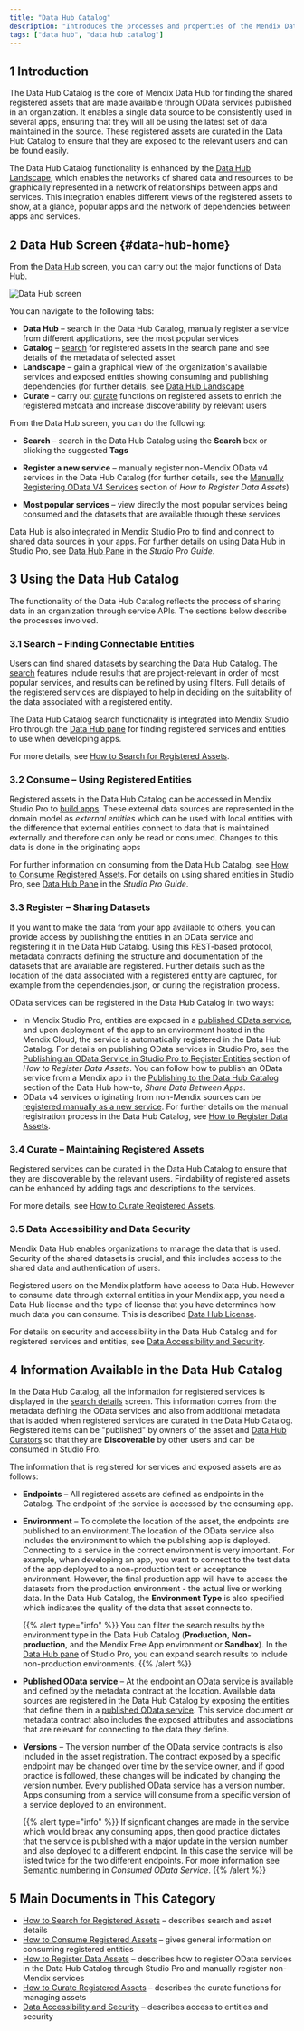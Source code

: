 ```yaml
---
title: "Data Hub Catalog"
description: "Introduces the processes and properties of the Mendix Data Hub Catalog."
tags: ["data hub", "data hub catalog"]
---
```


## 1 Introduction

The Data Hub Catalog is the core of Mendix Data Hub for finding the shared registered assets that are made available through OData services published in an organization. It enables a single data source to be consistently used in several apps, ensuring that they will all be using the latest set of data maintained in the source. These registered assets are curated in the Data Hub Catalog to ensure that they are exposed to the relevant users and can be found easily.

The Data Hub Catalog functionality is enhanced by the [Data Hub Landscape](../data-hub-landscape/index), which enables the networks of shared data and resources to be graphically represented in a network of relationships between apps and services. This integration enables different views of the registered assets to show, at a glance, popular apps and the network of dependencies between apps and services. 

## 2 Data Hub Screen {#data-hub-home}

From the [Data Hub](https://hub.mendix.com) screen, you can carry out the major functions of Data Hub.

![Data Hub screen](../share-data/attachments/share-data/data-hub-home.png)

You can navigate to the following tabs:
* **Data Hub** –  search in the Data Hub Catalog, manually register a service from different applications, see the most popular services
* **Catalog** –  [search](search) for registered assets in the search pane and see details of the metadata of selected asset
* **Landscape** – gain a graphical view of the organization's available services and exposed entities showing consuming and publishing dependencies (for further details, see [Data Hub Landscape](../data-hub-landscape/index)
* **Curate** – carry out [curate](curate) functions on registered assets to enrich the registered metdata and increase discoverability by relevant users

From the Data Hub screen, you can do the following:
* **Search** –  search in the Data Hub Catalog using the **Search** box or clicking the suggested **Tags**

* **Register a new service** – manually register non-Mendix OData v4 services in the Data Hub Catalog (for further details, see the [Manually Registering OData V4 Services](register#registration-form) section of *How to Register Data Assets*)

* **Most popular services** – view directly the most popular services being consumed and the datasets that are available through these services

Data Hub is also integrated in Mendix Studio Pro to find and connect to shared data sources in your apps. For further details on using Data Hub in Studio Pro, see [Data Hub Pane](/refguide/data-hub-pane) in the *Studio Pro Guide*.

## 3 Using the Data Hub Catalog

The functionality of the Data Hub Catalog reflects the process of sharing data in an organization  through service APIs. The sections below describe the processes involved.

### 3.1 Search – Finding Connectable Entities

Users can find shared datasets by searching the Data Hub Catalog. The [search](search) features include results that are project-relevant in order of most popular services, and results can be refined by using filters. Full details of the registered services are displayed to help in deciding on the suitability of the data associated with a registered entity.

The Data Hub Catalog search functionality is integrated into Mendix Studio Pro through the [Data Hub pane](/refguide/data-hub-pane) for finding registered services and entities to use when developing apps.

For more details, see [How to Search for Registered Assets](search).

### 3.2 Consume – Using Registered Entities

Registered assets in the Data Hub Catalog can be accessed in Mendix Studio Pro to [build apps](/refguide/modeling). These external data sources are represented in the domain model as *external entities* which can be used with local entities with the difference that external entities connect to data that is maintained externally and therefore can only be read or consumed. Changes to this data is done in the originating apps

For further information on consuming from the Data Hub Catalog, see [How to Consume Registered Assets](consume). For details on using shared entities in Studio Pro, see [Data Hub Pane](/refguide/data-hub-pane) in the *Studio Pro Guide*.

### 3.3 Register – Sharing Datasets 

If you want to make the data from your app available to others, you can provide access by publishing the entities in an OData service and registering it in the Data Hub Catalog. Using this REST-based protocol, metadata contracts defining the structure and documentation of the datasets that are available are registered. Further details such as the location of the data associated with a registered entity are captured, for example from the dependencies.json, or during  the registration process. 

OData services can be registered in the Data Hub Catalog in two ways:

* In Mendix Studio Pro, entities are exposed in a [published OData service](/refguide/published-odata-services), and upon deployment of the app to an environment hosted in the Mendix Cloud, the service is automatically registered in the Data Hub Catalog. For details on publishing OData services in Studio Pro, see the [Publishing an OData Service in Studio Pro to Register Entities](register#odata-service-reg) section of *How to Register Data Assets*. You can follow how to publish an OData service from a Mendix app in the  [Publishing to the Data Hub Catalog](../share-data/index#publishing) section of the Data Hub how-to, *Share Data Between Apps*.
* OData v4 services originating from non-Mendix sources can be [registered manually as a new service](register#registration-form). For further details on the manual registration process in the Data Hub Catalog, see [How to Register Data Assets](register).

### 3.4 Curate – Maintaining Registered Assets

Registered services can be curated in the Data Hub Catalog to ensure that they are discoverable by the relevant users. Findability of registered assets can be enhanced by adding tags and descriptions to the services.

For more details, see [How to Curate Registered Assets](curate).

### 3.5 Data Accessibility and Data Security

Mendix Data Hub enables organizations to manage the data that is used. Security of the shared datasets is crucial, and this includes access to the shared data and authentication of users.

Registered users on the Mendix platform have access to Data Hub. However to consume data through external entities in your Mendix app, you need a Data Hub license and the type of license that you have determines how much data you can consume. This is described [Data Hub License](/refguide/consumed-odata-service-requirements#license-limitations). 

For details on security and accessibility in the Data Hub Catalog and for registered services and entities, see [Data Accessibility and Security](security).

## 4 Information Available in the Data Hub Catalog

In the Data Hub Catalog, all the information for registered services is displayed in the [search details](search#search-details) screen. This information comes from the metadata defining the OData services and also from additional metadata that is added when registered services are curated in the Data Hub Catalog. Registered items can be "published" by owners of the asset and [Data Hub Curators](../index#curator) so that they are **Discoverable** by other users and can be consumed in Studio Pro. 

The information that is registered for services and exposed assets are as follows: 

* **Endpoints** – All registered assets are defined as endpoints in the Catalog. The endpoint of the service is accessed by the consuming app.  

* **Environment** – To complete the location of the asset, the endpoints are published to an environment.The location of the OData service also includes the environment to which the publishing app is deployed. Connecting to a service in the correct environment is very important. For example, when developing an app, you want to connect to the test data of the app deployed to a non-production test or acceptance environment. However, the final production app will have to access the datasets from the production environment - the actual live or working data. In the Data Hub Catalog, the **Environment Type** is also specified which indicates the quality of the data that asset connects to.  

  {{% alert type="info" %}}
  You can filter the search results by the environment type in the Data Hub Catalog (**Production**, **Non-production**, and the Mendix Free App environment or **Sandbox**). In the [Data Hub pane](/refguide/data-hub-pane) of Studio Pro, you can expand search results to include non-production environments. 
  {{% /alert %}}

* **Published OData service** – At the endpoint an OData service is available and defined by the metadata contract at the location. Available data sources are registered in the Data Hub Catalog by exposing the entities that define them in a [published OData service](/refguide/published-odata-services).  This service document or metadata contract also includes the exposed attributes and associations that are relevant for connecting to the data they define. 

* **Versions** – The version number of the OData service contracts is also included in the asset registration. The contract exposed by a  specific endpoint may be changed over time by the service owner, and if good practice is followed, these changes will be indicated by changing the version number. Every published OData service has a version number. Apps consuming from a service will consume from a specific version of a service deployed to an environment. 

  {{% alert type="info" %}}
  If signficant changes are made in the service which would break any consuming apps, then good practice dictates that the service is published with a major update in the version number and also deployed to a different endpoint. In this case the service will be listed twice for the two different endpoints. For more information see  [Semantic numbering](/refguide/consumed-odata-service#semantic) in *Consumed OData Service*.
  {{% /alert %}}

## 5 Main Documents in This Category

* [How to Search for Registered Assets](search) – describes search and asset details
* [How to Consume Registered Assets](consume) – gives general information on consuming registered entities
* [How to Register Data Assets](register) – describes how to register OData services in the Data Hub Catalog through Studio Pro and manually register non-Mendix services
* [How to Curate Registered Assets](curate) – describes the curate functions for managing assets
* [Data Accessibility and Security](security) – describes access to entities and security
